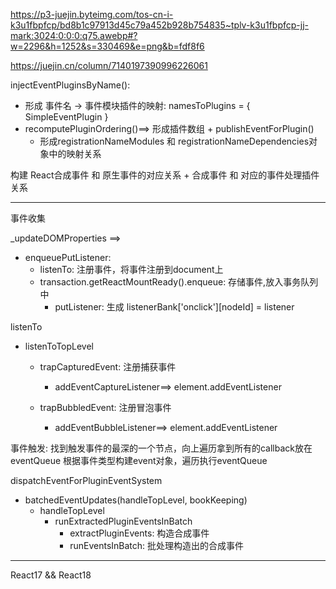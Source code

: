 https://p3-juejin.byteimg.com/tos-cn-i-k3u1fbpfcp/bd8b1c97913d45c79a452b928b754835~tplv-k3u1fbpfcp-jj-mark:3024:0:0:0:q75.awebp#?w=2296&h=1252&s=330469&e=png&b=fdf8f6


https://juejin.cn/column/7140197390996226061





injectEventPluginsByName():
  - 形成 事件名 -> 事件模块插件的映射: namesToPlugins = { SimpleEventPlugin }
  - recomputePluginOrdering()==> 形成插件数组 + publishEventForPlugin()
    - 形成registrationNameModules 和 registrationNameDependencies对象中的映射关系

构建 React合成事件 和 原生事件的对应关系 + 合成事件 和 对应的事件处理插件 关系



----------------------------------------------------------

事件收集

_updateDOMProperties ==> 
  - enqueuePutListener: 
    - listenTo: 注册事件，将事件注册到document上
    - transaction.getReactMountReady().enqueue: 存储事件,放入事务队列中
      - putListener: 生成 listenerBank['onclick'][nodeId] = listener
 

listenTo
  - listenToTopLevel

    - trapCapturedEvent: 注册捕获事件
      - addEventCaptureListener==>  element.addEventListener

    - trapBubbledEvent: 注册冒泡事件
      - addEventBubbleListener==>  element.addEventListener


事件触发:
找到触发事件的最深的一个节点，向上遍历拿到所有的callback放在eventQueue
根据事件类型构建event对象，遍历执行eventQueue

dispatchEventForPluginEventSystem
  - batchedEventUpdates(handleTopLevel, bookKeeping)
    - handleTopLevel
      - runExtractedPluginEventsInBatch
        - extractPluginEvents: 构造合成事件
        - runEventsInBatch: 批处理构造出的合成事件



-----------------------------
React17 && React18